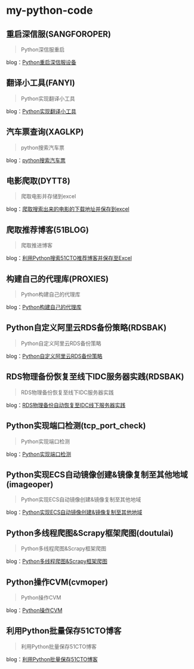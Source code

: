 # my-python-code
## 重启深信服(SANGFOROPER)
> Python深信服重启

blog：[Python重启深信服设备](http://blog.51cto.com/kaliarch/2095178)

## 翻译小工具(FANYI)
> Python实现翻译小工具

blog：[Python实现翻译小工具](http://blog.51cto.com/kaliarch/2072150)

## 汽车票查询(XAGLKP)
> python搜索汽车票

blog：[python搜索汽车票](http://blog.51cto.com/kaliarch/2071288)

## 电影爬取(DYTT8)
> 爬取电影并存储到excel

blog：[爬取搜索出来的电影的下载地址并保存到excel](http://blog.51cto.com/kaliarch/2069544)

## 爬取推荐博客(51BLOG)
> 爬取推进博客

blog：[利用Python搜索51CTO推荐博客并保存至Excel](http://blog.51cto.com/kaliarch/2067103)

## 构建自己的代理库(PROXIES)
> Python构建自己的代理库

blog：[Python构建自己的代理库](http://blog.51cto.com/kaliarch/2083997)


## Python自定义阿里云RDS备份策略(RDSBAK)
> Python自定义阿里云RDS备份策略

blog：[Python自定义阿里云RDS备份策略](http://blog.51cto.com/kaliarch/2124609)

## RDS物理备份恢复至线下IDC服务器实践(RDSBAK)
> RDS物理备份恢复至线下IDC服务器实践

blog：[RDS物理备份自动恢复至IDC线下服务器实践](#)

## Python实现端口检测(tcp_port_check)
> Python实现端口检测

blog：[Python实现端口检测](http://blog.51cto.com/kaliarch/2149228)

## Python实现ECS自动镜像创建&镜像复制至其他地域(imageoper)
> Python实现ECS自动镜像创建&镜像复制至其他地域

blog：[Python实现ECS自动镜像创建&镜像复制至其他地域](http://blog.51cto.com/kaliarch/2150076)

## Python多线程爬图&Scrapy框架爬图(doutulai)
> Python多线程爬图&Scrapy框架爬图

blog：[Python多线程爬图&Scrapy框架爬图](http://blog.51cto.com/kaliarch/2162411)

## Python操作CVM(cvmoper)
> Python操作CVM

blog：[Python操作CVM](http://blog.51cto.com/kaliarch/2165000)

## 利用Python批量保存51CTO博客
> 利用Python批量保存51CTO博客

blog：[利用Python批量保存51CTO博客](http://blog.51cto.com/kaliarch/2301359)
